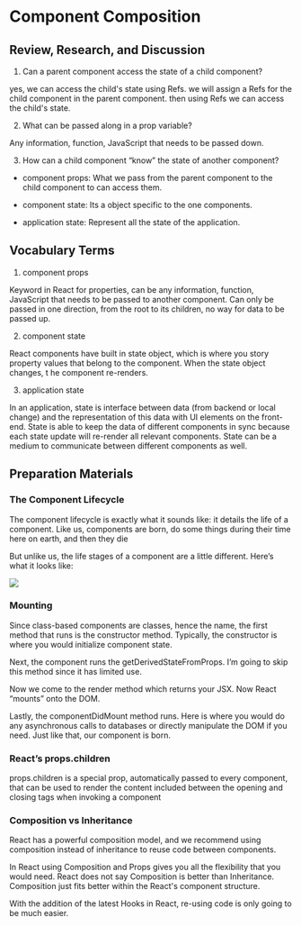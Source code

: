 # Component Composition

## Review, Research, and Discussion

1) Can a parent component access the state of a child component?

yes, we can access the child's state using Refs. we will assign a Refs for the child component in the parent component. then using Refs we can access the child's state.


2) What can be passed along in a prop variable?

Any information, function, JavaScript that needs to be passed down.


3) How can a child component “know” the state of another component?

- component props: What we pass from the parent component to the child component to can access them.

- component state: Its a object specific to the one components.

- application state: Represent all the state of the application.

## Vocabulary Terms

1) component props

Keyword in React for properties, can be any information, function, JavaScript that needs to be passed to another component. Can only be passed in one direction, from the root to its children, no way for data to be passed up.

2) component state

React components have built in state object, which is where you story property values that belong to the component. When the state object changes, t he component re-renders.

3) application state

 In an application, state is interface between data (from backend or local change) and the representation of this data with UI elements on the front-end. State is able to keep the data of different components in sync because each state update will re-render all relevant components. State can be a medium to communicate between different components as well.


## Preparation Materials

### The Component Lifecycle

The component lifecycle is exactly what it sounds like: it details the life of a component. Like us, components are born, do some things during their time here on earth, and then they die 

But unlike us, the life stages of a component are a little different. Here’s what it looks like:

![](https://cdn-media-1.freecodecamp.org/images/1*U13Mlxz_ktcajaeJCyYkwg.png)


### Mounting

Since class-based components are classes, hence the name, the first method that runs is the constructor method. Typically, the constructor is where you would initialize component state.

Next, the component runs the getDerivedStateFromProps. I’m going to skip this method since it has limited use.

Now we come to the render method which returns your JSX. Now React “mounts” onto the DOM.

Lastly, the componentDidMount method runs. Here is where you would do any asynchronous calls to databases or directly manipulate the DOM if you need. Just like that, our component is born.

### React’s props.children

props.children is a special prop, automatically passed to every component, that can be used to render the content included between the opening and closing tags when invoking a component

### Composition vs Inheritance

React has a powerful composition model, and we recommend using composition instead of inheritance to reuse code between components.

In React using Composition and Props gives you all the flexibility that you would need. React does not say Composition is better than Inheritance. Composition just fits better within the React's component structure.

With the addition of the latest Hooks in React, re-using code is only going to be much easier.




